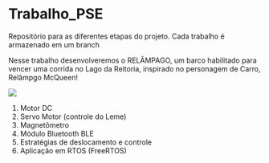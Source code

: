# Trabalho_PSE
Repositório para as diferentes etapas do projeto. Cada trabalho é armazenado em um branch

Nesse trabalho desenvolveremos o RELÂMPAGO, um barco habilitado para vencer uma corrida no Lago da Reitoria, inspirado no personagem de Carro, Relâmpgo McQueen!

![](https://gifs.eco.br/wp-content/uploads/2022/07/gifs-do-filme-cars-da-disney-4.gif)

1. Motor DC
2. Servo Motor (controle do Leme)
3. Magnetômetro
4. Módulo Bluetooth BLE
5. Estratégias de deslocamento e controle
6. Aplicação em RTOS (FreeRTOS)
